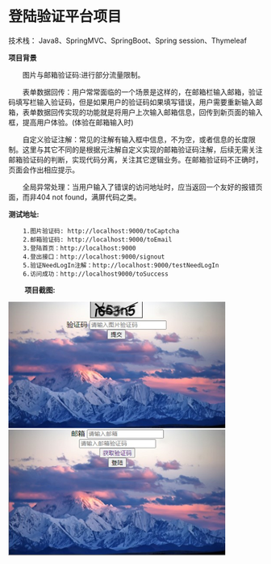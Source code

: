 # 登陆验证平台项目
技术栈： Java8、SpringMVC、SpringBoot、Spring session、Thymeleaf

**项目背景**

　　图片与邮箱验证码:进行部分流量限制。

　　表单数据回传：用户常常面临的一个场景是这样的，在邮箱栏输入邮箱，验证码填写栏输入验证码，但是如果用户的验证码如果填写错误，用户需要重新输入邮箱，表单数据回传实现的功能就是将用户上次输入邮箱信息，回传到新页面的输入框，提高用户体验。(体验在邮箱输入时)

　　自定义验证注解：常见的注解有输入框中信息，不为空，或者信息的长度限制。这里与其它不同的是根据元注解自定义实现的邮箱验证码注解，后续无需关注邮箱验证码的判断，实现代码分离，关注其它逻辑业务。在邮箱验证码不正确时，页面会作出相应提示。

　　全局异常处理：当用户输入了错误的访问地址时，应当返回一个友好的报错页面，而非404 not found，满屏代码之类。


  **测试地址:**
  
  
        1.图片验证码: http://localhost:9000/toCaptcha
        2.邮箱验证码: http://localhost:9000/toEmail
        3.登陆首页：http://localhost:9000
        4.登出接口：http://localhost:9000/signout
        5.验证NeedLogIn注解：http://localhost:9000/testNeedLogIn
        6.访问成功：http://localhost9000/toSuccess

　　
 **项目截图:**

  <img width="430" height="250" src="https://github.com/yunCrush/yikao/blob/main/docs/toCaptcha.jpg"/><img width="430" height="250" src="https://github.com/yunCrush/yikao/blob/main/docs/toEmail.jpg"/>
<!--
 <img width="430" height="250" src="https://github.com/yunCrush/yikao/blob/main/docs/index.jpg"/><img width="430" height="250" src="https://github.com/yunCrush/yikao/blob/main/docs/signout.jpg"/>

 <img width="430" height="250" src="https://github.com/yunCrush/yikao/blob/main/docs/globalException.jpg"/><img width="430" height="250" src="https://github.com/yunCrush/yikao/blob/main/docs/success.jpg"/> -->




